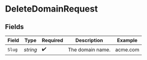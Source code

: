 # DeleteDomainRequest


## Fields

| Field              | Type               | Required           | Description        | Example            |
| ------------------ | ------------------ | ------------------ | ------------------ | ------------------ |
| `Slug`             | *string*           | :heavy_check_mark: | The domain name.   | acme.com           |